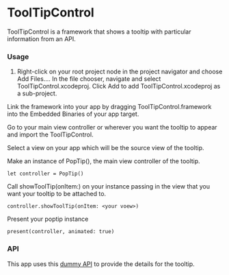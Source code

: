 # ToolTipControl

ToolTipControl is a framework that shows a tooltip with particular information from an API.

### Usage
1. Right-click on your root project node in the project navigator and choose Add Files.... In the file chooser, navigate and select ToolTipControl.xcodeproj. Click Add to add ToolTipControl.xcodeproj as a sub-project.

Link the framework into your app by dragging ToolTipControl.framework into the Embedded Binaries of your app target.

Go to your main view controller or wherever you want the tooltip to appear and import the ToolTipControl.

Select a view on your app which will be the source view of the tooltip.

Make an instance of PopTip(), the main view controller of the tooltip.
```
let controller = PopTip()
```
Call showToolTip(onItem:) on your instance passing in the view that you want your tooltip to be attached to.
```
controller.showToolTip(onItem: <your voew>)
```
Present your poptip instance
```
present(controller, animated: true)
```

### API

This app uses this [dummy API](https://dummyapi.io/api/post?limit=1) to provide the details for the tooltip.

